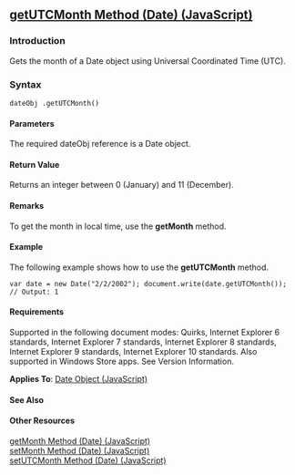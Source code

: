 ## [getUTCMonth Method (Date) (JavaScript)](getUTCMonth-Method__Date.html)

### Introduction 

 Gets the month of a Date object using Universal Coordinated Time (UTC).

### Syntax 

```
dateObj .getUTCMonth()
```

#### Parameters 

<div id="parametersSection" class="section" name="collapseableSection" style="">
  <p xmlns:util="util">
    The required <span class="parameter" sdata="paramReference">dateObj</span> reference is a <span sdata="langKeyword" value="Date"><span class="keyword">Date</span></span> object.
  </p>
</div>

#### Return Value 

<div id="returnValueSection" class="section" name="collapseableSection" style="">
  <p xmlns:util="util">
    Returns an integer between 0 (January) and 11 (December).
  </p>
</div>

#### Remarks 

<div id="languageReferenceRemarksSection" class="section" name="collapseableSection" style="">
  <p xmlns:util="util">
    To get the month in local time, use the <b>getMonth</b> method.
  </p>
</div>

#### Example 

<p xmlns:util="util">
  The following example shows how to use the <b>getUTCMonth</b> method.
</p>

```
var date = new Date("2/2/2002"); document.write(date.getUTCMonth()); // Output: 1
```

#### Requirements 

<div id="requirementsTitleSection" class="section" name="collapseableSection" style="">
  <p xmlns:util="util"></p>
  <p>
    Supported in the following document modes: Quirks, Internet Explorer 6 standards, Internet Explorer 7 standards, Internet Explorer 8 standards, Internet Explorer 9 standards, Internet Explorer 10
    standards. Also supported in Windows Store apps. See Version Information.
  </p>
  <p xmlns:util="util">
    <b>Applies To</b>: <span sdata="link"><a href="ce2202bb-7ec9-4f5a-bf48-3a04feff283e.htm">Date Object (JavaScript)</a></span>
  </p>
</div>

#### See Also 

<div id="seeAlsoSection" class="section" name="collapseableSection" style="">
  <h4 class="subHeading">
    Other Resources
  </h4>
  <div class="seeAlsoStyle">
    <span sdata="link" xmlns:util="util"><a href="c20dd8ba-1d78-42f1-8717-ed3dfd2362dd.htm">getMonth Method (Date) (JavaScript)</a></span>
  </div>
  <div class="seeAlsoStyle">
    <span sdata="link" xmlns:util="util"><a href="4f5be295-d536-46c0-b3a4-ad06457efe82.htm">setMonth Method (Date) (JavaScript)</a></span>
  </div>
  <div class="seeAlsoStyle">
    <span sdata="link" xmlns:util="util"><a href="cdac5f64-c4fd-44cc-ba3a-9a8dd3dd3fad.htm">setUTCMonth Method (Date) (JavaScript)</a></span>
  </div>
</div>

